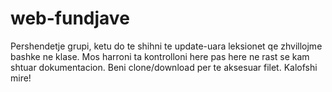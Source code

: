 # web-fundjave

Pershendetje grupi, ketu do te shihni te update-uara leksionet qe zhvillojme bashke ne klase. Mos harroni ta kontrolloni here pas here ne rast se kam shtuar dokumentacion. Beni clone/download per te aksesuar filet. Kalofshi mire! 
